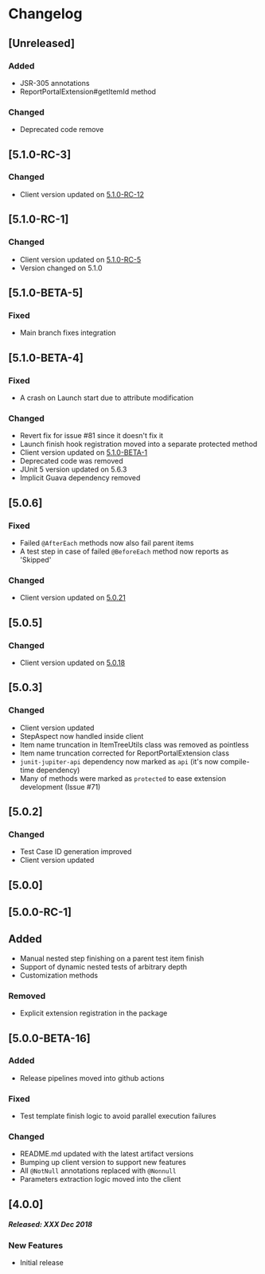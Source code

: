 # Changelog

## [Unreleased]
### Added
- JSR-305 annotations
- ReportPortalExtension#getItemId method
### Changed
- Deprecated code remove

## [5.1.0-RC-3]
### Changed
- Client version updated on [5.1.0-RC-12](https://github.com/reportportal/client-java/releases/tag/5.1.0-RC-12)

## [5.1.0-RC-1]
### Changed
- Client version updated on [5.1.0-RC-5](https://github.com/reportportal/client-java/releases/tag/5.1.0-RC-5)
- Version changed on 5.1.0

## [5.1.0-BETA-5]
### Fixed
- Main branch fixes integration

## [5.1.0-BETA-4]
### Fixed
- A crash on Launch start due to attribute modification
### Changed
- Revert fix for issue #81 since it doesn't fix it
- Launch finish hook registration moved into a separate protected method
- Client version updated on [5.1.0-BETA-1](https://github.com/reportportal/client-java/releases/tag/5.1.0-BETA-1)
- Deprecated code was removed
- JUnit 5 version updated on 5.6.3
- Implicit Guava dependency removed

## [5.0.6]
### Fixed
- Failed `@AfterEach` methods now also fail parent items
- A test step in case of failed `@BeforeEach` method now reports as 'Skipped'
### Changed
- Client version updated on [5.0.21](https://github.com/reportportal/client-java/releases/tag/5.0.21)

## [5.0.5]
### Changed
- Client version updated on [5.0.18](https://github.com/reportportal/client-java/releases/tag/5.0.18)

## [5.0.3]
### Changed 
- Client version updated
- StepAspect now handled inside client
- Item name truncation in ItemTreeUtils class was removed as pointless
- Item name truncation corrected for ReportPortalExtension class
- `junit-jupiter-api` dependency now marked as `api` (it's now compile-time dependency)
- Many of methods were marked as `protected` to ease extension development (Issue #71)  

## [5.0.2]
### Changed 
- Test Case ID generation improved
- Client version updated

## [5.0.0]

## [5.0.0-RC-1]
## Added
- Manual nested step finishing on a parent test item finish
- Support of dynamic nested tests of arbitrary depth
- Customization methods

### Removed
- Explicit extension registration in the package

## [5.0.0-BETA-16]
### Added
- Release pipelines moved into github actions
### Fixed
- Test template finish logic to avoid parallel execution failures
### Changed
- README.md updated with the latest artifact versions
- Bumping up client version to support new features
- All `@NotNull` annotations replaced with `@Nonnull`
- Parameters extraction logic moved into the client

## [4.0.0]
##### Released: XXX Dec 2018

### New Features
* Initial release
